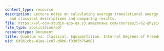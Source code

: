 ```yaml
---
content_type: resource
description: Lecture notes on calculating average translational energy via quantum
  and classical descriptions and comparing results.
file: https://ol-ocw-studio-app-qa.s3.amazonaws.com/courses/5-62-physical-chemistry-ii-spring-2008/6d9b1cba41ee1c87d0b6f83d5b764981_10_562ln08.pdf
file_type: application/pdf
resourcetype: Document
title: Quantum vs. Classical. Equipartition. Internal Degrees of Freedom
uid: 6d9b1cba-41ee-1c87-d0b6-f83d5b764981
---
```

